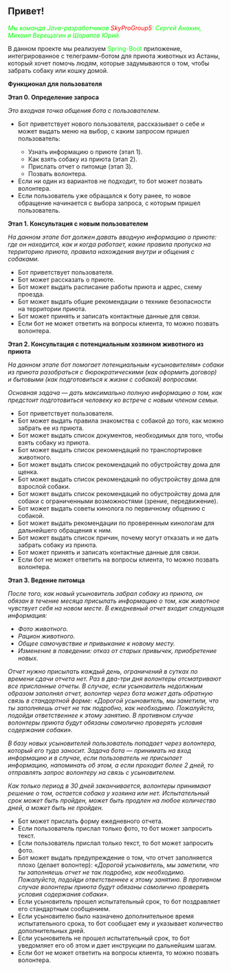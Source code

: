 <h2><span>Привет! </span></h2>
<span style="color: #00ff00;"><em>Мы команда <span lang="EN-US">Java</span>-разработчиков <span style="color: #ff0000;">SkyProGroup5</span>: Сергей Анохин, Михаил Верещагин и Шарапов Юрий.</em><span></span></span>
<p><span>В данном проекте мы реализуем <span style="color: #00ff00;"><span>Spring-Boot</span></span> приложение, интегрированное с телеграмм-ботом для приюта животных из Астаны, который хочет помочь людям, которые задумываются о том, чтобы забрать собаку или кошку домой. </span></p>
<p><b><span>Функционал для пользователя</span></b></p>
<p><b><span>Этап 0. Определение запроса</span></b><span></span></p>
<p><i><span>Это входная точка общения бота с пользователем.</span></i><span></span></p>
<ul type="disc">
<li><span>Бот приветствует нового пользователя, рассказывает о себе и может выдать меню на&nbsp;выбор, с каким запросом пришел пользователь: </span></li>
<ul type="circle">
<li><span>Узнать информацию о приюте (этап 1).</span></li>
<li><span>Как взять собаку из приюта (этап 2).</span></li>
<li><span>Прислать отчет о питомце (этап 3).</span></li>
<li><span>Позвать волонтера.</span></li>
</ul>
<li><span>Если ни один из вариантов не подходит, то бот может позвать волонтера.</span></li>
<li><span>Если пользователь уже обращался к боту ранее, то новое обращение начинается с выбора запроса, с которым пришел пользователь.</span></li>
</ul>
<p><b><span>Этап 1. Консультация с новым пользователем</span></b><span></span></p>
<p><i><span>На данном этапе бот должен давать вводную информацию о приюте: где он находится, как и&nbsp;когда работает, какие правила пропуска на территорию приюта, правила нахождения внутри и общения с собаками.</span></i><span></span></p>
<ul type="disc">
<li><span>Бот приветствует пользователя.</span></li>
<li><span>Бот может рассказать о приюте.</span></li>
<li><span>Бот может выдать расписание работы приюта и адрес, схему проезда.</span></li>
<li><span>Бот может выдать общие рекомендации о технике безопасности на&nbsp;территории приюта.</span></li>
<li><span>Бот может принять и записать контактные данные для связи.</span></li>
<li><span>Если бот не может ответить на вопросы клиента, то можно позвать волонтера.</span></li>
</ul>
<p><b><span>Этап 2. Консультация с потенциальным хозяином животного из приюта</span></b><span></span></p>
<p><i><span>На данном этапе бот помогает потенциальным &laquo;усыновителям&raquo; собаки из&nbsp;приюта разобраться с бюрократическими (как оформить договор) и&nbsp;бытовыми (как подготовиться к жизни с собакой) вопросами.</span></i><span></span></p>
<p><i><span>Основная задача&nbsp;&mdash; дать максимально полную информацию о том, как предстоит подготовиться человеку ко встрече с новым членом семьи.</span></i><span></span></p>
<ul type="disc">
<li><span>Бот приветствует пользователя.</span></li>
<li><span>Бот может выдать правила знакомства с собакой до того, как можно забрать ее из приюта.</span></li>
<li><span>Бот может выдать список документов, необходимых для того, чтобы взять собаку из приюта.</span></li>
<li><span>Бот может выдать список рекомендаций по транспортировке животного.</span></li>
<li><span>Бот может выдать список рекомендаций по обустройству дома для щенка.</span></li>
<li><span>Бот может выдать список рекомендаций по обустройству дома для взрослой собаки.</span></li>
<li><span>Бот может выдать список рекомендаций по обустройству дома для собаки с ограниченными возможностями (зрение, передвижение).</span></li>
<li><span>Бот может выдать советы кинолога по первичному общению с собакой.</span></li>
<li><span>Бот может выдать рекомендации по проверенным кинологам для дальнейшего обращения к ним.</span></li>
<li><span>Бот может выдать список причин, почему могут отказать и не дать забрать собаку из приюта.</span></li>
<li><span>Бот может принять и записать контактные данные для связи.</span></li>
<li><span>Если бот не может ответить на вопросы клиента, то можно позвать волонтера.</span></li>
</ul>
<p><b><span>Этап 3. Ведение питомца</span></b><span></span></p>
<p><i><span>После того, как новый усыновитель забрал собаку из приюта, он обязан в течение месяца присылать информацию о том, как животное чувствует себя на новом месте. В ежедневный отчет входит следующая информация:</span></i><span></span></p>
<ul type="disc">
<li><i><span>Фото животного.</span></i><span></span></li>
<li><i><span>Рацион животного.</span></i><span></span></li>
<li><i><span>Общее самочувствие и привыкание к новому месту.</span></i><span></span></li>
<li><i><span>Изменение в поведении: отказ от старых привычек, приобретение новых.</span></i><span></span></li>
</ul>
<p><i><span>Отчет нужно присылать каждый день, ограничений в сутках по времени сдачи отчета нет. Раз в два-три дня волонтеры <span>отсматривают</span> все присланные отчеты. В случае, если усыновитель недолжным образом заполнял отчет, волонтер <span>через бота</span> может дать обратную связь в&nbsp;стандартной форме: &laquo;Дорогой усыновитель, мы заметили, что ты заполняешь отчет не так подробно, как необходимо. Пожалуйста, подойди ответственнее к этому занятию. В противном случае волонтеры приюта будут обязаны самолично проверять условия содержания собаки&raquo;.</span></i><span></span></p>
<p><i><span>В базу новых усыновителей пользователь попадает через волонтера, который его туда заносит. Задача бота&nbsp;&mdash; принимать на вход информацию и&nbsp;в случае, если пользователь не присылает информацию, напоминать об&nbsp;этом, а если проходит более 2 дней, то отправлять запрос волонтеру на&nbsp;связь с усыновителем.</span></i><span></span></p>
<p><i><span>Как только период в 30 дней заканчивается, волонтеры принимают решение о том, остается собака у хозяина или нет. Испытательный срок может быть пройден, может быть продлен на любое количество дней, а&nbsp;может быть не пройден.</span></i><span></span></p>
<ul type="disc">
<li><span>Бот может прислать форму ежедневного отчета.</span></li>
<li><span>Если пользователь прислал только фото, то бот может запросить текст.</span></li>
<li><span>Если пользователь прислал только текст, то бот может запросить фото.</span></li>
<li><span>Бот может выдать предупреждение о том, что отчет заполняется плохо (делает волонтер): &laquo;<i>Дорогой усыновитель, мы заметили, что ты заполняешь отчет не так подробно, как необходимо. Пожалуйста, подойди ответственнее к&nbsp;этому занятию. В противном случае волонтеры приюта будут обязаны самолично проверять условия содержания собаки&raquo;.</i></span></li>
<li><span>Если усыновитель прошел испытательный срок, то бот поздравляет его стандартным сообщением.</span></li>
<li><span>Если усыновителю было назначено дополнительное время испытательного срока, то бот сообщает ему и указывает количество дополнительных дней.</span></li>
<li><span>Если усыновитель не прошел испытательный срок, то бот уведомляет его об этом и дает инструкции по дальнейшим шагам.</span></li>
<li><span>Если бот не может ответить на вопросы клиента, то можно позвать волонтера.</span></li>
</ul>
<p></p>
